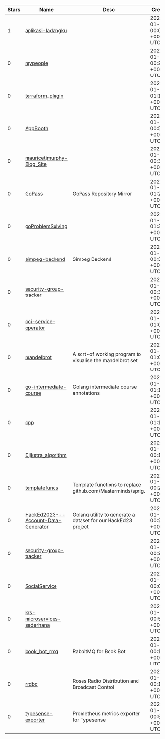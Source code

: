 | Stars | Name | Desc | Created | 
| ----- | ------- | ------------- | ------------- |
| 1 | [aplikasi-ladangku](https://github.com/CobaKauPikirkan/aplikasi-ladangku) |  | 2023-01-08 00:04:01 +0000 UTC |
| 0 | [mypeople](https://github.com/TheSnakeWitcher/mypeople) |  | 2023-01-08 00:22:38 +0000 UTC |
| 0 | [terraform_plugin](https://github.com/kaspar4/terraform_plugin) |  | 2023-01-08 01:19:59 +0000 UTC |
| 0 | [AppBooth](https://github.com/zilinli0130/AppBooth) |  | 2023-01-08 00:54:29 +0000 UTC |
| 0 | [mauricetjmurphy-Blog_Site](https://github.com/mauricetjmurphy/mauricetjmurphy-Blog_Site) |  | 2023-01-08 00:31:46 +0000 UTC |
| 0 | [GoPass](https://github.com/pattmax00/GoPass) | GoPass Repository Mirror | 2023-01-08 01:22:58 +0000 UTC |
| 0 | [goProblemSolving](https://github.com/15011106/goProblemSolving) |  | 2023-01-08 01:34:49 +0000 UTC |
| 0 | [simpeg-backend](https://github.com/SemmiDev/simpeg-backend) | Simpeg Backend | 2023-01-08 00:30:32 +0000 UTC |
| 0 | [security-group-tracker](https://github.com/seongwoo-choi/security-group-tracker) |  | 2023-01-08 00:36:37 +0000 UTC |
| 0 | [oci-service-operator](https://github.com/euh2/oci-service-operator) |  | 2023-01-08 01:05:12 +0000 UTC |
| 0 | [mandelbrot](https://github.com/headblockhead/mandelbrot) | A sort-of working program to visualise the mandelbrot set. | 2023-01-08 01:06:33 +0000 UTC |
| 0 | [go-intermediate-course](https://github.com/bvsaur/go-intermediate-course) | Golang intermediate course annotations | 2023-01-08 01:18:57 +0000 UTC |
| 0 | [cpp](https://github.com/loc-bot/cpp) |  | 2023-01-08 01:19:57 +0000 UTC |
| 0 | [Dijkstra_algorithm](https://github.com/salahidbelouch/Dijkstra_algorithm) |  | 2023-01-08 00:11:10 +0000 UTC |
| 0 | [templatefuncs](https://github.com/chezmoi/templatefuncs) | Template functions to replace github.com/Masterminds/sprig. | 2023-01-08 00:27:38 +0000 UTC |
| 0 | [HackEd2023---Account-Data-Generator](https://github.com/dustin-ward/HackEd2023---Account-Data-Generator) | Golang utility to generate a dataset for our HackEd23 project | 2023-01-08 00:26:38 +0000 UTC |
| 0 | [security-group-tracker](https://github.com/seong-woo-choi/security-group-tracker) |  | 2023-01-08 00:34:34 +0000 UTC |
| 0 | [SocialService](https://github.com/samjay22/SocialService) |  | 2023-01-08 00:03:32 +0000 UTC |
| 0 | [krs-microservices-sederhana](https://github.com/adityarizkyramadhan/krs-microservices-sederhana) |  | 2023-01-08 00:55:28 +0000 UTC |
| 0 | [book_bot_rmq](https://github.com/RedBuld/book_bot_rmq) | RabbitMQ for Book Bot | 2023-01-08 00:18:57 +0000 UTC |
| 0 | [rrdbc](https://github.com/UniversityRadioYork/rrdbc) | Roses Radio Distribution and Broadcast Control | 2023-01-08 00:18:00 +0000 UTC |
| 0 | [typesense-exporter](https://github.com/Clasyc/typesense-exporter) | Prometheus metrics exporter for Typesense | 2023-01-08 00:53:03 +0000 UTC |

